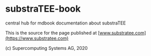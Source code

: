 # substraTEE-book
central hub for mdbook documentation about substraTEE

This is the source for the page published at [www.substratee.com](https://www.substratee.com)

(c) Supercomputing Systems AG, 2020
